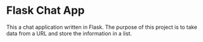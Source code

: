 # Flask Chat App

This a chat application written in Flask. The purpose of this project is to take data from a URL and store the information in a list.
